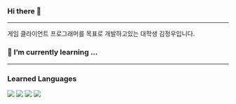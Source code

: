 ### Hi there 👋
---
게임 클라이언트 프로그래머를 목표로 개발하고있는 대학생 김정우입니다.

### 🌱 I’m currently learning ...
---
### Learned Languages
<img src="https://img.shields.io/badge/C-A8B9CC?style=flat-square&logo=C&logoColor=white"/>  <img src="https://img.shields.io/badge/C++-00599C?style=flat-square&logo=C%2B%2B&logoColor=white"/>  <img src="https://img.shields.io/badge/dart-0175C2?style=flat-square&logo=Dart&logoColor=white"/>  <img src="https://img.shields.io/badge/PYTHON-3776AB?style=flat-square&logo=Python&logoColor=white"/>

<!--
**Kjgwo/Kjgwo** is a ✨ _special_ ✨ repository because its `README.md` (this file) appears on your GitHub profile.

Here are some ideas to get you started:

- 🔭 I’m currently working on ...
- 👯 I’m looking to collaborate on ...
- 🤔 I’m looking for help with ...
- 💬 Ask me about ...
- 📫 How to reach me: ...
- 😄 Pronouns: ...
- ⚡ Fun fact: ...
-->
